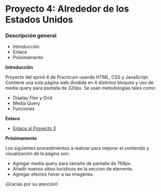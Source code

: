 # Proyecto 4: Alrededor de los Estados Unidos

### Descripción general

- Introducción
- Enlace
- Próximamente

**Introducción**

Proyecto del sprint 4 de Practicum usando HTML, CSS y JavaScript. Contiene una sola página web dividida en 4 distintos bloques y uso de media query para pantalla de 320px. Se usan metodologías tales como:

- Display Flex y Grid
- Media Query
- Funciones

**Enlace**

- [Enlace al Proyecto 3](https://carlosagc96.github.io/web_project_4_esp/)

**Próximamente**

Los siguientes procedimientos a realizar para mejorar el contenido y visualización de la página son:

- Agregar media query para tamaño de pantalla de 768px.
- Añadir nuevos sitios turisticos en la seccion de elements.
- Agregar efectos hover a las imagenes.

¡Gracias por su atención!
